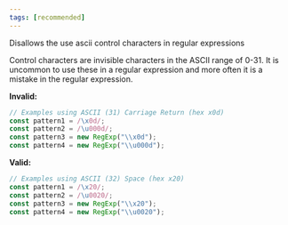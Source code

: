 ```yaml
---
tags: [recommended]
---
```


Disallows the use ascii control characters in regular expressions

Control characters are invisible characters in the ASCII range of 0-31. It is
uncommon to use these in a regular expression and more often it is a mistake in
the regular expression.

**Invalid:**

```typescript
// Examples using ASCII (31) Carriage Return (hex x0d)
const pattern1 = /\x0d/;
const pattern2 = /\u000d/;
const pattern3 = new RegExp("\\x0d");
const pattern4 = new RegExp("\\u000d");
```

**Valid:**

```typescript
// Examples using ASCII (32) Space (hex x20)
const pattern1 = /\x20/;
const pattern2 = /\u0020/;
const pattern3 = new RegExp("\\x20");
const pattern4 = new RegExp("\\u0020");
```

